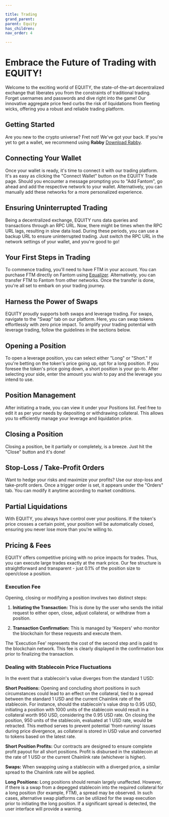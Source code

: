 ```yaml
---

title: Trading
grand_parent:
parent: Equity
has_children:
nav_order: 4

---
```


# Embrace the Future of Trading with EQUITY!

Welcome to the exciting world of EQUITY, the state-of-the-art decentralized exchange that liberates you from the constraints of traditional trading. Forget usernames and passwords and dive right into the game! Our innovative aggregate price feed curbs the risk of liquidations from fleeting wicks, offering you a robust and reliable trading platform.

## Getting Started 

Are you new to the crypto universe? Fret not! We've got your back. If you're yet to get a wallet, we recommend using **Rabby** [Download Rabby](https://rabby.io/). 

## Connecting Your Wallet 

Once your wallet is ready, it's time to connect it with our trading platform. It's as easy as clicking the "Connect Wallet" button on the EQUITY Trade page. Should you encounter a message prompting you to "Add Fantom", go ahead and add the respective network to your wallet. Alternatively, you can manually add these networks for a more personalized experience. 

## Ensuring Uninterrupted Trading 

Being a decentralized exchange, EQUITY runs data queries and transactions through an RPC URL. Now, there might be times when the RPC URL lags, resulting in slow data load. During these periods, you can use a backup URL to ensure uninterrupted trading. Just switch the RPC URL in the network settings of your wallet, and you're good to go! 

## Your First Steps in Trading 

To commence trading, you'll need to have FTM in your account. You can purchase FTM directly on Fantom using [Equalizer](https://equalizer.exchange/swap). Alternatively, you can transfer FTM to Fantom from other networks. Once the transfer is done, you're all set to embark on your trading journey. 

## Harness the Power of Swaps 

EQUITY proudly supports both swaps and leverage trading. For swaps, navigate to the "Swap" tab on our platform. Here, you can swap tokens effortlessly with zero price impact. To amplify your trading potential with leverage trading, follow the guidelines in the sections below. 

## Opening a Position 

To open a leverage position, you can select either "Long" or "Short." If you're betting on the token's price going up, opt for a long position. If you foresee the token's price going down, a short position is your go-to. After selecting your side, enter the amount you wish to pay and the leverage you intend to use. 

## Position Management 

After initiating a trade, you can view it under your Positions list. Feel free to edit it as per your needs by depositing or withdrawing collateral. This allows you to efficiently manage your leverage and liquidation price. 

## Closing a Position 

Closing a position, be it partially or completely, is a breeze. Just hit the "Close" button and it's done! 

## Stop-Loss / Take-Profit Orders 

Want to hedge your risks and maximize your profits? Use our stop-loss and take-profit orders. Once a trigger order is set, it appears under the "Orders" tab. You can modify it anytime according to market conditions. 

## Partial Liquidations 

With EQUITY, you always have control over your positions. If the token's price crosses a certain point, your position will be automatically closed, ensuring you never lose more than you're willing to. 

## Pricing & Fees 

EQUITY offers competitive pricing with no price impacts for trades. Thus, you can execute large trades exactly at the mark price. Our fee structure is straightforward and transparent - just 0.1% of the position size to open/close a position. 

### Execution Fee

Opening, closing or modifying a position involves two distinct steps:

1. **Initiating the Transaction:** This is done by the user who sends the initial request to either open, close, adjust collateral, or withdraw from a position.

2. **Transaction Confirmation:** This is managed by 'Keepers' who monitor the blockchain for these requests and execute them.

The 'Execution Fee' represents the cost of the second step and is paid to the blockchain network. This fee is clearly displayed in the confirmation box prior to finalizing the transaction.

### Dealing with Stablecoin Price Fluctuations

In the event that a stablecoin's value diverges from the standard 1 USD:

**Short Positions:** Opening and concluding short positions in such circumstances could lead to an effect on the collateral, tied to a spread between the standard 1 USD and the current Chainlink rate of the stablecoin. For instance, should the stablecoin's value drop to 0.95 USD, initiating a position with 1000 units of the stablecoin would result in a collateral worth 950 USD, considering the 0.95 USD rate. On closing the position, 950 units of the stablecoin, evaluated at 1 USD rate, would be retracted. This method serves to prevent potential 'front-running' issues during price divergence, as collateral is stored in USD value and converted to tokens based on the latest rate.

**Short Position Profits:** Our contracts are designed to ensure complete profit payout for all short positions. Profit is disbursed in the stablecoin at the rate of 1 USD or the current Chainlink rate (whichever is higher).

**Swaps:** When swapping using a stablecoin with a diverged price, a similar spread to the Chainlink rate will be applied.

**Long Positions:** Long positions should remain largely unaffected. However, if there is a swap from a depegged stablecoin into the required collateral for a long position (for example, FTM), a spread may be observed. In such cases, alternative swap platforms can be utilized for the swap execution prior to initiating the long position. If a significant spread is detected, the user interface will provide a warning.

